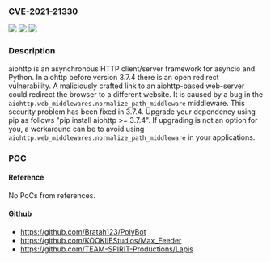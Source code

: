 ### [CVE-2021-21330](https://cve.mitre.org/cgi-bin/cvename.cgi?name=CVE-2021-21330)
![](https://img.shields.io/static/v1?label=Product&message=aiohttp&color=blue)
![](https://img.shields.io/static/v1?label=Version&message=n%2Fa&color=blue)
![](https://img.shields.io/static/v1?label=Vulnerability&message=CWE-601%3A%20URL%20Redirection%20to%20Untrusted%20Site%20('Open%20Redirect')&color=brighgreen)

### Description

aiohttp is an asynchronous HTTP client/server framework for asyncio and Python. In aiohttp before version 3.7.4 there is an open redirect vulnerability. A maliciously crafted link to an aiohttp-based web-server could redirect the browser to a different website. It is caused by a bug in the `aiohttp.web_middlewares.normalize_path_middleware` middleware. This security problem has been fixed in 3.7.4. Upgrade your dependency using pip as follows "pip install aiohttp >= 3.7.4". If upgrading is not an option for you, a workaround can be to avoid using `aiohttp.web_middlewares.normalize_path_middleware` in your applications.

### POC

#### Reference
No PoCs from references.

#### Github
- https://github.com/Bratah123/PolyBot
- https://github.com/KOOKIIEStudios/Max_Feeder
- https://github.com/TEAM-SPIRIT-Productions/Lapis

